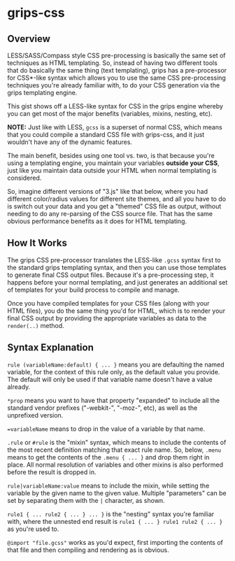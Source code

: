 # grips-css

## Overview

LESS/SASS/Compass style CSS pre-processing is basically the same set of techniques as HTML templating. So, instead of having two different tools that do basically the same thing (text templating), grips has a pre-processor for CSS\*-like syntax which allows you to use the same CSS pre-processing techniques you're already familiar with, to do your CSS generation via the grips templating engine.

This gist shows off a LESS-like syntax for CSS in the grips engine whereby you can get most of the major benefits (variables, mixins, nesting, etc).

**NOTE:** Just like with LESS, `gcss` is a superset of normal CSS, which means that you could compile a standard CSS file with grips-css, and it just wouldn't have any of the dynamic features.

The main benefit, besides using one tool vs. two, is that because you're using a templating engine, you maintain your variables **outside your CSS**, just like you maintain data outside your HTML when normal templating is considered.

So, imagine different versions of "3.js" like that below, where you had different color/radius values for different site themes, and all you have to do is switch out your data and you get a "themed" CSS file as output, without needing to do any re-parsing of the CSS source file. That has the same obvious performance benefits as it does for HTML templating.

## How It Works

The grips CSS pre-processor translates the LESS-like `.gcss` syntax first to the standard grips templating syntax, and then you can use those templates to generate final CSS output files. Because it's a pre-processing step, it happens before your normal templating, and just generates an additional set of templates for your build process to compile and manage.

Once you have compiled templates for your CSS files (along with your HTML files), you do the same thing you'd for HTML, which is to render your final CSS output by providing the appropriate variables as data to the `render(..)` method.

## Syntax Explanation

`rule (variableName:default) { ... }` means you are defaulting the named variable, for the context of this rule only, as the default value you provide. The default will only be used if that variable name doesn't have a value already.

`*prop` means you want to have that property "expanded" to include all the standard vendor prefixes ("-webkit-", "-moz-", etc), as well as the unprefixed version.

`=variableName` means to drop in the value of a variable by that name.

`.rule` or `#rule` is the "mixin" syntax, which means to include the contents of the most recent definition matching that exact rule name. So, below, `.menu` means to get the contents of the `.menu { ... }` and drop them right in place. All normal resolution of variables and other mixins is also performed before the result is dropped in.

`rule|variableName:value` means to include the mixin, while setting the variable by the given name to the given value. Multiple "parameters" can be set by separating them with the `|` character, as shown.

`rule1 { ... rule2 { ... } ... }` is the "nesting" syntax you're familiar with, where the unnested end result is `rule1 { ... } rule1 rule2 { ... }` as you're used to.

`@import "file.gcss"` works as you'd expect, first importing the contents of that file and then compiling and rendering as is obvious.
